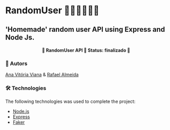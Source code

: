 # RandomUser 👩🏻‍🌾🤹🏻‍♂️

## 'Homemade' random user API using Express and Node Js.

<h4 align="center"> 
	🚧  RandomUser API 🚀 Status: finalizado  🚧
</h4>

### 🍄 Autors
 <a href="https://github.com/anvitrola">Ana Vitória Viana</a> &
  <a href="https://github.com/RafaelVi">Rafael Almeida</a>

### 🛠 Technologies

The following technologies was used to complete the project:

- [Node.js](https://nodejs.org/en/)
- [Express](https://expressjs.com/en/)
- [Faker](https://github.com/Marak/Faker.js)
